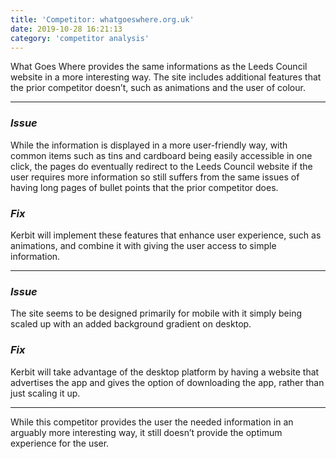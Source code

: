```yaml
---
title: 'Competitor: whatgoeswhere.org.uk'
date: 2019-10-28 16:21:13
category: 'competitor analysis'
---
```


What Goes Where provides the same informations as the Leeds Council website in a more interesting way. The site includes additional features that the prior competitor doesn’t, such as animations and the user of colour.

---

### _Issue_

While the information is displayed in a more user-friendly way, with common items such as tins and cardboard being easily accessible in one click, the pages do eventually redirect to the Leeds Council website if the user requires more information so still suffers from the same issues of having long pages of bullet points that the prior competitor does.

### _Fix_

Kerbit will implement these features that enhance user experience, such as animations, and combine it with giving the user access to simple information.

---

### _Issue_

The site seems to be designed primarily for mobile with it simply being scaled up with an added background gradient on desktop.

### _Fix_

Kerbit will take advantage of the desktop platform by having a website that advertises the app and gives the option of downloading the app, rather than just scaling it up.

---

While this competitor provides the user the needed information in an arguably more interesting way, it still doesn’t provide the optimum experience for the user.
